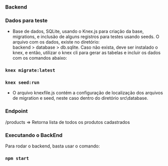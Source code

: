 ### Backend<br/>
### Dados para teste
- Base de dados, SQLite, usando o Knex.js para criação da base, migrations, e inclusão de alguns registros para testes usando seeds.
O arquivo com os dados, existe no diretório:<br />
backend > database > db.sqlite. Caso não exista, deve ser instalado o knex, e então, utilizar o knex cli para gerar as tabelas e incluir os dados com os comandos abaixo:

### `knex migrate:latest`

### `knex seed:run`

* O arquivo knexfile.js contém a configuração de localização dos arquivos de migration e seed, neste caso dentro do diretório src\database.

### Endpoint
/products => Retorna lista de todos os produtos cadastrados

### Executando o BackEnd
Para rodar o backend, basta usar o comando:
### `npm start`
